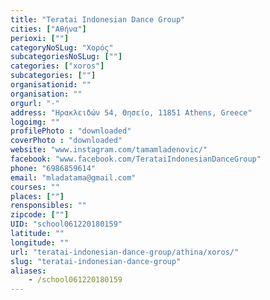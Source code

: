 ```yaml
---
title: "Teratai Indonesian Dance Group"
cities: ["Αθήνα"]
perioxi: [""]
categoryNoSLug: "Χορός"
subcategoriesNoSLug: [""]
categories: ["xoros"]
subcategories: [""]
organisationid: ""
organisation: ""
orgurl: "-"
address: "Ηρακλειδών 54, Θησείο, 11851 Athens, Greece"
logoimg: ""
profilePhoto : "downloaded"
coverPhoto : "downloaded"
website: "www.instagram.com/tamamladenovic/"
facebook: "www.facebook.com/TerataiIndonesianDanceGroup"
phone: "6986859614"
email: "mladatama@gmail.com"
courses: ""
places: [""]
rensponsibles: ""
zipcode: [""]
UID: "school061220180159"
latitude: ""
longitude: ""
url: "teratai-indonesian-dance-group/athina/xoros/"
slug: "teratai-indonesian-dance-group"
aliases:
    - /school061220180159
---
```





